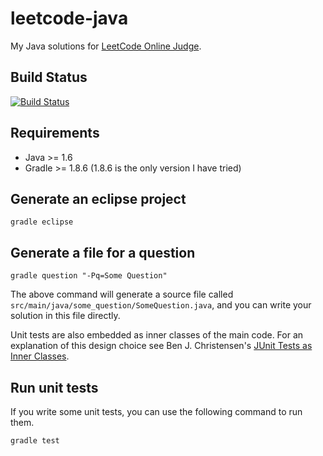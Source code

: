 leetcode-java
========

My Java solutions for [LeetCode Online Judge](http://oj.leetcode.com/).

## Build Status
[![Build Status](https://travis-ci.org/zsxwing/leetcode-java.png?branch=master)](https://travis-ci.org/zsxwing/leetcode-java)

## Requirements
* Java >= 1.6
* Gradle >= 1.8.6 (1.8.6 is the only version I have tried)

## Generate an eclipse project

```shell
gradle eclipse
```

## Generate a file for a question

```shell
gradle question "-Pq=Some Question"
```

The above command will generate a source file called `src/main/java/some_question/SomeQuestion.java`, and you can write your solution in this file directly.

Unit tests are also embedded as inner classes of the main code. For an explanation of this design choice see Ben J. Christensen's [JUnit Tests as Inner Classes](http://benjchristensen.com/2011/10/23/junit-tests-as-inner-classes/).

## Run unit tests

If you write some unit tests, you can use the following command to run them.

```shell
gradle test
```

